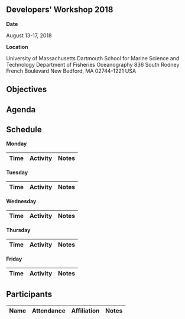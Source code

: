 ## Developers' Workshop 2018

**Date**

August 13-17, 2018

**Location**

University of Massachusetts Dartmouth
School for Marine Science and Technology
Department of Fisheries Oceanography
836 South Rodney French Boulevard
New Bedford, MA 02744-1221 USA

## Objectives

## Agenda

## Schedule

__Monday__

__Time__ | __Activity__ | __Notes__
--- | --- | ---

__Tuesday__

__Time__ | __Activity__ | __Notes__
--- | --- | ---

__Wednesday__

__Time__ | __Activity__ | __Notes__
--- | --- | ---

__Thursday__

__Time__ | __Activity__ | __Notes__
--- | --- | ---

__Friday__

__Time__ | __Activity__ | __Notes__
--- | --- | ---

## Participants

__Name__ | __Attendance__ | __Affiliation__ | __Notes__
--- | --- | --- | ---
